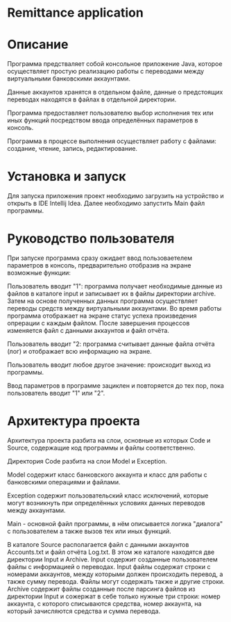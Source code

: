 # Remittance application

# Описание
Программа предстваляет собой консольное приложение Java, которое осуществляет простую реализацию работы с переводами между виртуальными банковскими аккаунтами.

Данные аккаунтов хранятся в отдельном файле, данные о предстоящих переводах находятся в файлах в отдельной директории.

Программа предоставляет пользователю выбор исполнения тех или иных функций посредством ввода определённых параметров в консоль.

Программа в процессе выполнения осуществляет работу с файлами: создание, чтение, запись, редактирование.


# Установка и запуск
Для запуска приложения проект необходимо загрузить на устройство и открыть в IDE Intellij Idea. Далее необходимо запустить Main файл программы.

# Руководство пользователя
При запуске программа сразу ожидает ввод пользоваетелем параметров в консоль, предварительно отобразив на экране возможные функции:

Пользователь вводит "1": программа получает необходимые данные из файлов в каталоге input и записывает их в файлы директории archive. Затем на основе полученных данных программа осуществляет переводы средств между виртуальными аккаунтами. Во время работы программа отображает на экране статус успеха произведения опрерации с каждым файлом. После завершения процессов изменяется файл с данными аккаунтов и файл отчёта. 

Пользователь вводит "2: программа считывает данные файла отчёта (лог) и отображает всю информацию на экране.

Пользователь вводит любое другое значение: происходит выход из программы.

Ввод параметров в программе зациклен и повторяется до тех пор, пока пользователь вводит "1" или "2".

# Архитектура проекта
Архитектура проекта разбита на слои, основные из которых Code и Source, содержащие код программы и файлы соответственно.

Директория Code разбита на слои Model и Exception. 

Model содержит класс банковского аккаунта и класс для работы с банковскими операциями и файлами.

Exception содержит пользовательский класс исключений, которые могут возникнуть при определённых условиях данных переводов между аккаунтами.

Main - основной файл программы, в нём описывается логика "диалога" с пользователем а также вызов тех или иных функций.


В каталоге Source располагается файл с данными аккаунтов Accounts.txt и файл отчёта Log.txt.
В этом же каталоге находятся две директории Input и Archive. Input содержит созданные пользователем файлы с информацией о переводах. Input файлы содержат строки с номерами аккаунтов, между которыми должен происходить перевод, а также сумму перевода. Файлы могут содержать также и другие строки. Archive содержит файлы созданные после парсинга файлов из директории Input и сожержат в себе только нужные три строки: номер аккаунта, с которого списываются средства, номер аккаунта, на который зачисляются средства и сумма перевода.
